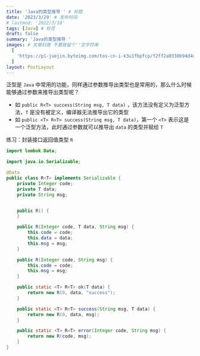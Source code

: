 ```yaml
---
title: 'Java的类型推导 ' # 标题
date: '2023/3/29' # 发布时间
# lastmod: '2022/3/10'
tags: [Java] # 标签
draft: false
summary: 'Java的类型推导 '
images: # 文章封面 不要就留个''空字符串
  [
    'https://p1-juejin.byteimg.com/tos-cn-i-k3u1fbpfcp/f2ff2a0330b94d4d935cd2cc26a1b4f5~tplv-k3u1fbpfcp-zoom-crop-mark:1512:1512:1512:851.awebp?',
  ]
layout: PostLayout
---
```


泛型是 `Java` 中常用的功能，同样通过参数推导出类型也是常用的，那么什么时候能够通过参数来推导出类型呢？

- 如 `public R<T> success(String msg, T data)` ，该方法没有定义为泛型方法，`T` 是没有被定义，编译器无法推导出它的类型
- 如 `public <T> R<T> success(String msg, T data)`，第一个 `<T>` 表示这是一个泛型方法，此时通过参数就可以推导出 `data` 的类型并赋给 `T`

练习：封装接口返回值类型 `R`

```java
import lombok.Data;

import java.io.Serializable;

@Data
public class R<T> implements Serializable {
    private Integer code;
    private T data;
    private String msg;


    public R() {
    }

    public R(Integer code, T data, String msg) {
        this.code = code;
        this.data = data;
        this.msg = msg;
    }

    public R(Integer code, String msg) {
        this.code = code;
        this.msg = msg;
    }

    public static <T> R<T> ok(T data) {
        return new R(0, data, "success");
    }

    public static <T> R<T> success(String msg, T data) {
        return new R(0, data, msg);
    }

    public static <T> R<T> error(Integer code, String msg) {
        return new R(code, msg);
    }
}
```

